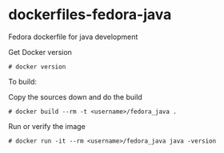 dockerfiles-fedora-java
========================

Fedora dockerfile for java development 

Get Docker version

```
# docker version
```

To build:

Copy the sources down and do the build

```
# docker build --rm -t <username>/fedora_java .
```

Run or verify the image

```
# docker run -it --rm <username>/fedora_java java -version
```

